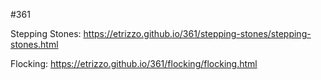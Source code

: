 #361



Stepping Stones: https://etrizzo.github.io/361/stepping-stones/stepping-stones.html

Flocking: https://etrizzo.github.io/361/flocking/flocking.html
